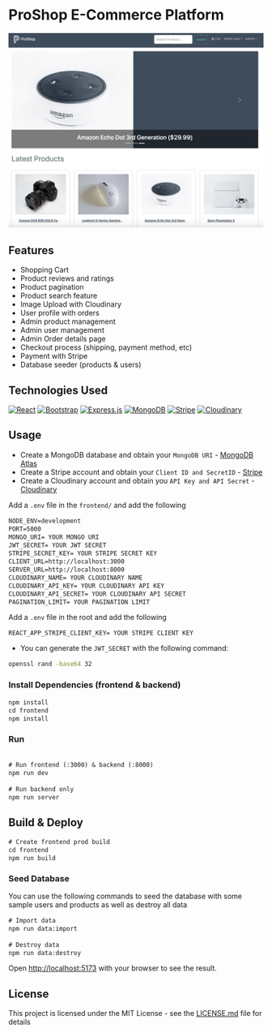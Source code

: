 # ProShop E-Commerce Platform

<img src="./frontend/src/assets/screen.png">

## Features

- Shopping Cart
- Product reviews and ratings
- Product pagination
- Product search feature
- Image Upload with Cloudinary
- User profile with orders
- Admin product management
- Admin user management
- Admin Order details page
- Checkout process (shipping, payment method, etc)
- Payment with Stripe
- Database seeder (products & users)

## Technologies Used
<p>
  <a href="#"><img alt="React" src="https://img.shields.io/badge/React-20232a.svg?logo=react&logoColor=%2361DAFB"></a>
  <a href="#"><img alt="Bootstrap" src="https://img.shields.io/badge/Bootstrap-007BFF.svg?logo=bootstrap&logoColor=%2361DAFB"></a>
  <a href="#"><img alt="Express.js" src="https://img.shields.io/badge/Express.js-404d59.svg?logo=express&logoColor=white"></a>
  <a href="#"><img alt="MongoDB" src ="https://img.shields.io/badge/MongoDB-4ea94b.svg?logo=mongodb&logoColor=white"></a>
  <a href="#"><img alt="Stripe" src="https://img.shields.io/badge/Stripe-5167FC.svg?logo=stripe&logoColor=white"></a>
  <a href="#"><img alt="Cloudinary" src ="https://img.shields.io/badge/Cloudinary-00F.svg?logo=mongodb&logoColor=white"></a>
  
</p>


## Usage

- Create a MongoDB database and obtain your `MongoDB URI` - [MongoDB Atlas](https://www.mongodb.com/cloud/atlas/register)
- Create a Stripe account and obtain your `Client ID and SecretID` - [Stripe](https://stripe.com/)
- Create a Cloudinary account and obtain you `API Key and API Secret` - [Cloudinary](https://cloudinary.com)

Add a `.env` file in the `frontend/` and add the following

```
NODE_ENV=development
PORT=5000
MONGO_URI= YOUR MONGO URI
JWT_SECRET= YOUR JWT SECRET
STRIPE_SECRET_KEY= YOUR STRIPE SECRET KEY
CLIENT_URL=http://localhost:3000
SERVER_URL=http://localhost:8000
CLOUDINARY_NAME= YOUR CLOUDINARY NAME
CLOUDINARY_API_KEY= YOUR CLOUDINARY API KEY
CLOUDINARY_API_SECRET= YOUR CLOUDINARY API SECRET
PAGINATION_LIMIT= YOUR PAGINATION LIMIT

```

Add a `.env` file in the root and add the following
```
REACT_APP_STRIPE_CLIENT_KEY= YOUR STRIPE CLIENT KEY
```

- You can generate the `JWT_SECRET` with the following command:
```bash
openssl rand -base64 32
```

### Install Dependencies (frontend & backend)

```
npm install
cd frontend
npm install
```

### Run

```

# Run frontend (:3000) & backend (:8000)
npm run dev

# Run backend only
npm run server
```

## Build & Deploy

```
# Create frontend prod build
cd frontend
npm run build
```

### Seed Database

You can use the following commands to seed the database with some sample users and products as well as destroy all data

```
# Import data
npm run data:import

# Destroy data
npm run data:destroy
```

Open [http://localhost:5173](http://localhost:5173) with your browser to see the result.

## License

This project is licensed under the MIT License - see the [LICENSE.md](LICENSE.md) file for details




